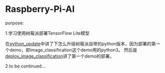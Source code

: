 # Raspberry-Pi-AI
purpose:

1.学习使用树莓派部署TensorFlow Lite模型

在[python_update](https://github.com/Gotttit/Raspberry-Pi-AI/tree/main/python_update)中讲了下怎么升级树莓派自带的python版本，因为部署的第一个demo，即image_classification这个demo用的python3。
然后是[deploy_image_classification](https://github.com/Gotttit/Raspberry-Pi-AI/tree/main/deploy_image_classification)讲了第一个demo的部署。

2.to be continued...

